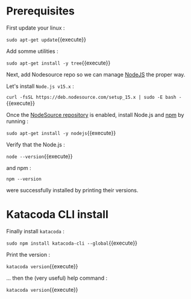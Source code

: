 # Prerequisites

First update your linux :

`sudo apt-get update`{{execute}}

Add somme utilities :

`sudo apt-get install -y tree`{{execute}}

Next, add Nodesource repo so we can manage [NodeJS](https://nodejs.org/en/) the proper way.

Let's install `Node.js v15.x` :

`curl -fsSL https://deb.nodesource.com/setup_15.x | sudo -E bash -`{{execute}}

Once the [NodeSource repository](https://github.com/nodesource/distributions) is enabled,
install Node.js and [npm](https://www.npmjs.com/) by running :

`sudo apt-get install -y nodejs`{{execute}}

Verify that the Node.js :

`node --version`{{execute}}

and npm :

`npm --version`

were successfully installed by printing their versions.

# Katacoda CLI install

Finally install `katacoda` :

`sudo npm install katacoda-cli --global`{{execute}}

Print the version :

`katacoda version`{{execute}}

... then the (very useful) help command :

`katacoda version`{{execute}}